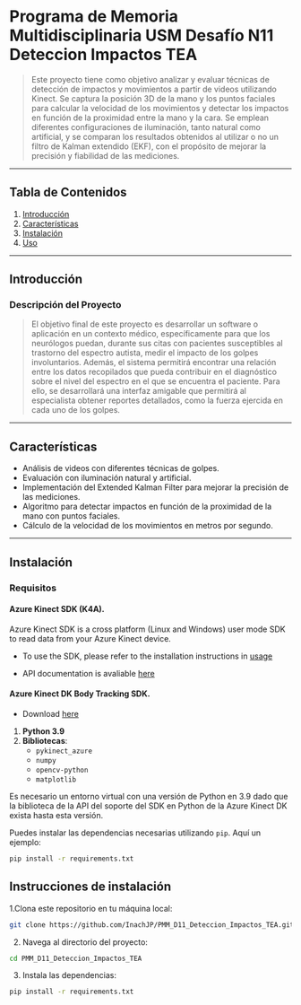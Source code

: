 # **Programa de Memoria Multidisciplinaria USM Desafío N11 Deteccion Impactos TEA**

> Este proyecto tiene como objetivo analizar y evaluar técnicas de detección de impactos y movimientos a partir de videos utilizando Kinect. Se captura la posición 3D de la mano y los puntos faciales para calcular la velocidad de los movimientos y detectar los impactos en función de la proximidad entre la mano y la cara. Se emplean diferentes configuraciones de iluminación, tanto natural como artificial, y se comparan los resultados obtenidos al utilizar o no un filtro de Kalman extendido (EKF), con el propósito de mejorar la precisión y fiabilidad de las mediciones.

---

## **Tabla de Contenidos**

1. [Introducción](#introducción)
2. [Características](#características)
3. [Instalación](#instalación)
4. [Uso](#uso)

---

## **Introducción**

### Descripción del Proyecto

>El objetivo final de este proyecto es desarrollar un software o aplicación en un contexto médico, específicamente para que los neurólogos puedan, durante sus citas con pacientes susceptibles al trastorno del espectro autista, medir el impacto de los golpes involuntarios. Además, el sistema permitirá encontrar una relación entre los datos recopilados que pueda contribuir en el diagnóstico sobre el nivel del espectro en el que se encuentra el paciente. Para ello, se desarrollará una interfaz amigable que permitirá al especialista obtener reportes detallados, como la fuerza ejercida en cada uno de los golpes.
---

## **Características**

- Análisis de videos con diferentes técnicas de golpes.
- Evaluación con iluminación natural y artificial.
- Implementación del Extended Kalman Filter para mejorar la precisión de las mediciones.
- Algoritmo para detectar impactos en función de la proximidad de la mano con puntos faciales.
- Cálculo de la velocidad de los movimientos en metros por segundo.

---

## **Instalación**

### Requisitos

#### **Azure Kinect SDK (K4A).**

Azure Kinect SDK is a cross platform (Linux and Windows) user mode SDK to read data from your Azure Kinect device.

  - To use the SDK, please refer to the installation instructions in [usage](https://github.com/microsoft/Azure-Kinect-Sensor-SDK/blob/develop/docs/usage.md)

  - API documentation is avaliable [here](https://microsoft.github.io/Azure-Kinect-Sensor-SDK/)

#### **Azure Kinect DK Body Tracking SDK.**

  - Download [here](https://www.microsoft.com/en-us/download/details.aspx?id=104221)


1. **Python 3.9**  
2. **Bibliotecas**:
    - `pykinect_azure`
    - `numpy`
    - `opencv-python`
    - `matplotlib`

Es necesario un entorno virtual con una versión de Python en 3.9 dado que la biblioteca de la API del soporte del SDK en Python de la Azure Kinect DK exista hasta esta versión.

Puedes instalar las dependencias necesarias utilizando `pip`. Aquí un ejemplo:

```bash
pip install -r requirements.txt
```

## **Instrucciones de instalación**
1.Clona este repositorio en tu máquina local:

```bash
git clone https://github.com/InachJP/PMM_D11_Deteccion_Impactos_TEA.git
```
2. Navega al directorio del proyecto:
   
```bash
cd PMM_D11_Deteccion_Impactos_TEA
```
3. Instala las dependencias:
```bash
pip install -r requirements.txt
```
